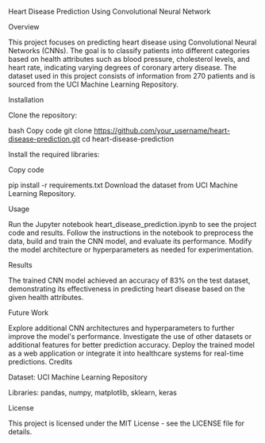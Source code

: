 Heart Disease Prediction Using Convolutional Neural Network

Overview

This project focuses on predicting heart disease using Convolutional Neural Networks (CNNs). The goal is to classify patients into different categories based on health attributes such as blood pressure, cholesterol levels, and heart rate, indicating varying degrees of coronary artery disease. The dataset used in this project consists of information from 270 patients and is sourced from the UCI Machine Learning Repository.

Installation

Clone the repository:

bash
Copy code
git clone https://github.com/your_username/heart-disease-prediction.git
cd heart-disease-prediction

Install the required libraries:

Copy code

pip install -r requirements.txt
Download the dataset from UCI Machine Learning Repository.

Usage

Run the Jupyter notebook heart_disease_prediction.ipynb to see the project code and results.
Follow the instructions in the notebook to preprocess the data, build and train the CNN model, and evaluate its performance.
Modify the model architecture or hyperparameters as needed for experimentation.

Results

The trained CNN model achieved an accuracy of 83% on the test dataset, demonstrating its effectiveness in predicting heart disease based on the given health attributes.

Future Work

Explore additional CNN architectures and hyperparameters to further improve the model's performance.
Investigate the use of other datasets or additional features for better prediction accuracy.
Deploy the trained model as a web application or integrate it into healthcare systems for real-time predictions.
Credits

Dataset: UCI Machine Learning Repository

Libraries: pandas, numpy, matplotlib, sklearn, keras

License

This project is licensed under the MIT License - see the LICENSE file for details.








